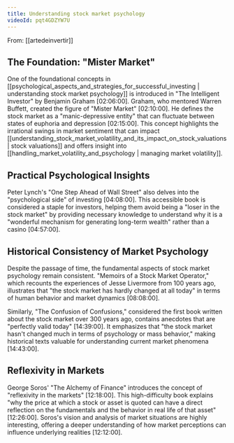 ```yaml
---
title: Understanding stock market psychology
videoId: pqt4GDZYW7U
---
```


From: [[artedeinvertir]] <br/> 

## The Foundation: "Mister Market"
One of the foundational concepts in [[psychological_aspects_and_strategies_for_successful_investing | understanding stock market psychology]] is introduced in "The Intelligent Investor" by Benjamin Graham <a class="yt-timestamp" data-t="02:06:00">[02:06:00]</a>. Graham, who mentored Warren Buffett, created the figure of "Mister Market" <a class="yt-timestamp" data-t="02:10:00">[02:10:00]</a>. He defines the stock market as a "manic-depressive entity" that can fluctuate between states of euphoria and depression <a class="yt-timestamp" data-t="02:15:00">[02:15:00]</a>. This concept highlights the irrational swings in market sentiment that can impact [[understanding_stock_market_volatility_and_its_impact_on_stock_valuations | stock valuations]] and offers insight into [[handling_market_volatility_and_psychology | managing market volatility]].

## Practical Psychological Insights
Peter Lynch's "One Step Ahead of Wall Street" also delves into the "psychological side" of investing <a class="yt-timestamp" data-t="04:08:00">[04:08:00]</a>. This accessible book is considered a staple for investors, helping them avoid being a "loser in the stock market" by providing necessary knowledge to understand why it is a "wonderful mechanism for generating long-term wealth" rather than a casino <a class="yt-timestamp" data-t="04:57:00">[04:57:00]</a>.

## Historical Consistency of Market Psychology
Despite the passage of time, the fundamental aspects of stock market psychology remain consistent. "Memoirs of a Stock Market Operator," which recounts the experiences of Jesse Livermore from 100 years ago, illustrates that "the stock market has hardly changed at all today" in terms of human behavior and market dynamics <a class="yt-timestamp" data-t="08:08:00">[08:08:00]</a>.

Similarly, "The Confusion of Confusions," considered the first book written about the stock market over 300 years ago, contains anecdotes that are "perfectly valid today" <a class="yt-timestamp" data-t="14:39:00">[14:39:00]</a>. It emphasizes that "the stock market hasn't changed much in terms of psychology or mass behavior," making historical texts valuable for understanding current market phenomena <a class="yt-timestamp" data-t="14:43:00">[14:43:00]</a>.

## Reflexivity in Markets
George Soros' "The Alchemy of Finance" introduces the concept of "reflexivity in the markets" <a class="yt-timestamp" data-t="12:18:00">[12:18:00]</a>. This high-difficulty book explains "why the price at which a stock or asset is quoted can have a direct reflection on the fundamentals and the behavior in real life of that asset" <a class="yt-timestamp" data-t="12:26:00">[12:26:00]</a>. Soros's vision and analysis of market situations are highly interesting, offering a deeper understanding of how market perceptions can influence underlying realities <a class="yt-timestamp" data-t="12:12:00">[12:12:00]</a>.
